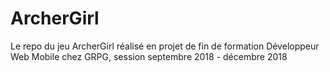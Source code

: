 # ArcherGirl
Le repo du jeu ArcherGirl réalisé en projet de fin de formation Développeur Web Mobile chez GRPG, session septembre 2018 - décembre 2018
